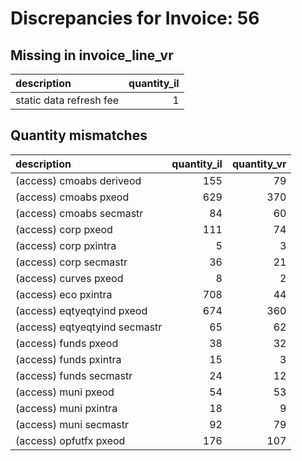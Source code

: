 # Discrepancies for Invoice: 56

## Missing in invoice_line_vr

| description             |   quantity_il |
|:------------------------|--------------:|
| static data refresh fee |             1 |

## Quantity mismatches

| description                   |   quantity_il |   quantity_vr |
|:------------------------------|--------------:|--------------:|
| (access) cmoabs deriveod      |           155 |            79 |
| (access) cmoabs pxeod         |           629 |           370 |
| (access) cmoabs secmastr      |            84 |            60 |
| (access) corp pxeod           |           111 |            74 |
| (access) corp pxintra         |             5 |             3 |
| (access) corp secmastr        |            36 |            21 |
| (access) curves pxeod         |             8 |             2 |
| (access) eco pxintra          |           708 |            44 |
| (access) eqtyeqtyind pxeod    |           674 |           360 |
| (access) eqtyeqtyind secmastr |            65 |            62 |
| (access) funds pxeod          |            38 |            32 |
| (access) funds pxintra        |            15 |             3 |
| (access) funds secmastr       |            24 |            12 |
| (access) muni pxeod           |            54 |            53 |
| (access) muni pxintra         |            18 |             9 |
| (access) muni secmastr        |            92 |            79 |
| (access) opfutfx pxeod        |           176 |           107 |

